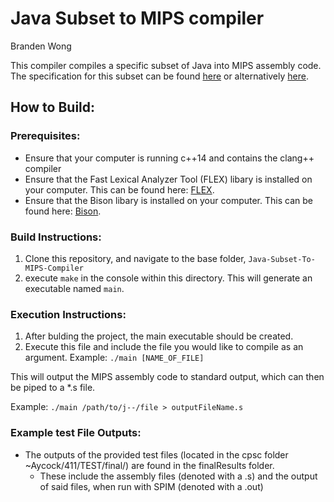 # Java Subset to MIPS compiler
Branden Wong

This compiler compiles a specific subset of Java into MIPS assembly code. 
The specification for this subset can be found [here](Language-Specification) or alternatively [here](https://pages.cpsc.ucalgary.ca/~aycock/411/spec.html).

## How to Build:
### Prerequisites:
- Ensure that your computer is running c++14 and contains the clang++ compiler
- Ensure that the Fast Lexical Analyzer Tool (FLEX) libary is installed on your computer. This can be found here: [FLEX](https://github.com/westes/flex).
- Ensure that the Bison libary is installed on your computer. This can be found here: [Bison](https://www.gnu.org/software/bison/).

### Build Instructions:
1. Clone this repository, and navigate to the base folder, `Java-Subset-To-MIPS-Compiler`
2. execute `make` in the console within this directory. This will generate an executable named `main`.

### Execution Instructions:
1. After bulding the project, the main executable should be created. 
2. Execute this file and include the file you would like to compile as an argument. Example:
`./main [NAME_OF_FILE]`

This will output the MIPS assembly code to standard output, which can then be piped to a *.s file. 

Example:
`./main /path/to/j--/file > outputFileName.s`

### Example test File Outputs:
 - The outputs of the provided test files (located in the cpsc folder ~Aycock/411/TEST/final/) are found in the finalResults folder. 
    - These include the assembly files (denoted with a .s) and the output of said files, when run with SPIM (denoted with a .out)



